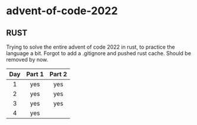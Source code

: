 # advent-of-code-2022

## RUST
Trying to solve the entire advent of code 2022 in rust, to practice the language a bit.
Forgot to add a .gitignore and pushed rust cache. Should be removed by now.

| Day | Part 1 | Part 2 |
| :-: | :----: | :----: |
| 1   |    yes |    yes |
| 2   |    yes |    yes |
| 3   |    yes |    yes |
| 4   |    yes |        |
